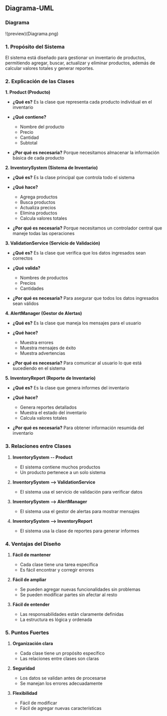 ## Diagrama-UML

### Diagrama
!(preview)(Diagrama.png)

### 1. Propósito del Sistema
El sistema está diseñado para gestionar un inventario de productos, permitiendo agregar, buscar, actualizar y eliminar productos, además de calcular valores totales y generar reportes.
### 2. Explicación de las Clases
**1. Product (Producto)**
- **¿Qué es?** Es la clase que representa cada producto individual en el inventario
- **¿Qué contiene?**
    - Nombre del producto
    - Precio
    - Cantidad
    - Subtotal

- **¿Por qué es necesaria?** Porque necesitamos almacenar la información básica de cada producto

**2. InventorySystem (Sistema de Inventario)**
- **¿Qué es?** Es la clase principal que controla todo el sistema
- **¿Qué hace?**
    - Agrega productos
    - Busca productos
    - Actualiza precios
    - Elimina productos
    - Calcula valores totales

- **¿Por qué es necesaria?** Porque necesitamos un controlador central que maneje todas las operaciones

**3. ValidationService (Servicio de Validación)**
- **¿Qué es?** Es la clase que verifica que los datos ingresados sean correctos
- **¿Qué valida?**
    - Nombres de productos
    - Precios
    - Cantidades

- **¿Por qué es necesaria?** Para asegurar que todos los datos ingresados sean válidos

**4. AlertManager (Gestor de Alertas)**
- **¿Qué es?** Es la clase que maneja los mensajes para el usuario
- **¿Qué hace?**
    - Muestra errores
    - Muestra mensajes de éxito
    - Muestra advertencias

- **¿Por qué es necesaria?** Para comunicar al usuario lo que está sucediendo en el sistema

**5. InventoryReport (Reporte de Inventario)**
- **¿Qué es?** Es la clase que genera informes del inventario
- **¿Qué hace?**
    - Genera reportes detallados
    - Muestra el estado del inventario
    - Calcula valores totales

- **¿Por qué es necesaria?** Para obtener información resumida del inventario

### 3. Relaciones entre Clases
1. **InventorySystem -- Product**
    - El sistema contiene muchos productos
    - Un producto pertenece a un solo sistema

2. **InventorySystem --> ValidationService**
    - El sistema usa el servicio de validación para verificar datos

3. **InventorySystem --> AlertManager**
    - El sistema usa el gestor de alertas para mostrar mensajes

4. **InventorySystem --> InventoryReport**
    - El sistema usa la clase de reportes para generar informes

### 4. Ventajas del Diseño
1. **Fácil de mantener**
    - Cada clase tiene una tarea específica
    - Es fácil encontrar y corregir errores

2. **Fácil de ampliar**
    - Se pueden agregar nuevas funcionalidades sin problemas
    - Se pueden modificar partes sin afectar al resto

3. **Fácil de entender**
    - Las responsabilidades están claramente definidas
    - La estructura es lógica y ordenada

### 5. Puntos Fuertes
1. **Organización clara**
    - Cada clase tiene un propósito específico
    - Las relaciones entre clases son claras

2. **Seguridad**
    - Los datos se validan antes de procesarse
    - Se manejan los errores adecuadamente

3. **Flexibilidad**
    - Fácil de modificar
    - Fácil de agregar nuevas características
